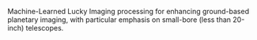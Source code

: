 Machine-Learned Lucky Imaging processing for enhancing ground-based planetary 
imaging, with particular emphasis on small-bore (less than 20-inch) telescopes.
